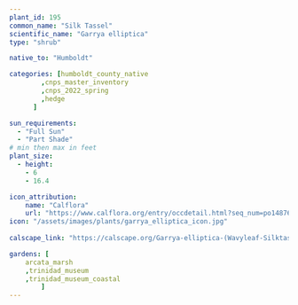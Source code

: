 ```yaml
---
plant_id: 195 
common_name: "Silk Tassel"
scientific_name: "Garrya elliptica"
type: "shrub"

native_to: "Humboldt"

categories: [humboldt_county_native
        ,cnps_master_inventory
        ,cnps_2022_spring
        ,hedge
      ]

sun_requirements:
  - "Full Sun"
  - "Part Shade"
# min then max in feet
plant_size:
  - height: 
    - 6 
    - 16.4

icon_attribution: 
    name: "Calflora"
    url: "https://www.calflora.org/entry/occdetail.html?seq_num=po148768"
icon: "/assets/images/plants/garrya_elliptica_icon.jpg"
 
calscape_link: "https://calscape.org/Garrya-elliptica-(Wavyleaf-Silktassel)"

gardens: [
    arcata_marsh
    ,trinidad_museum
    ,trinidad_museum_coastal
        ]
---
```








